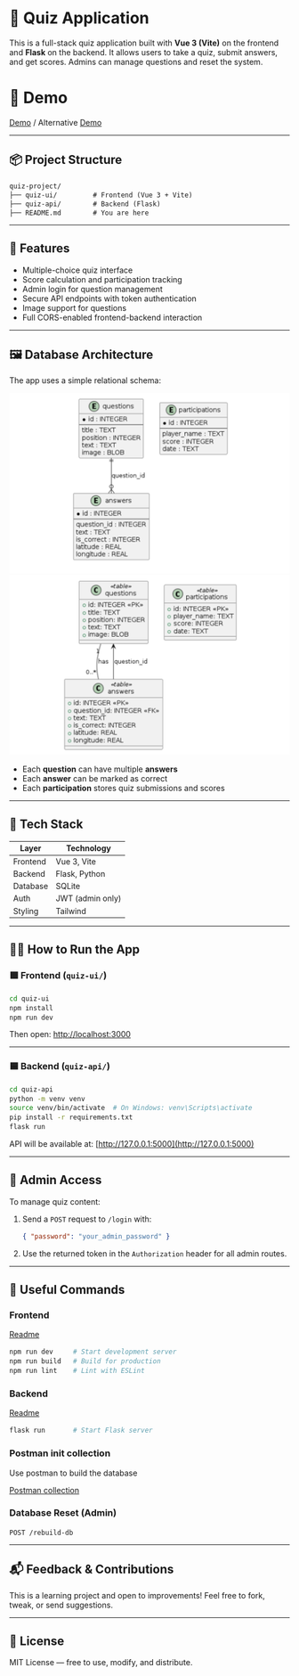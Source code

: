 # 🧠 Quiz Application

This is a full-stack quiz application built with **Vue 3 (Vite)** on the frontend and **Flask** on the backend. It allows users to take a quiz, submit answers, and get scores. Admins can manage questions and reset the system.

# 🎦 Demo

[Demo](https://youtu.be/h35OliZo67k) / Alternative [Demo](demo%20minimized.mp4)

---

## 📦 Project Structure

```
quiz-project/
├── quiz-ui/         # Frontend (Vue 3 + Vite)
├── quiz-api/        # Backend (Flask)
├── README.md        # You are here
```

---

## 🚀 Features

- Multiple-choice quiz interface
- Score calculation and participation tracking
- Admin login for question management
- Secure API endpoints with token authentication
- Image support for questions
- Full CORS-enabled frontend-backend interaction

---

## 🖼️ Database Architecture

The app uses a simple relational schema:

![UML](UML.png)
![UML Entity](UML2.png)

- Each **question** can have multiple **answers**
- Each **answer** can be marked as correct
- Each **participation** stores quiz submissions and scores

---

## 🧩 Tech Stack

| Layer     | Technology        |
|-----------|-------------------|
| Frontend  | Vue 3, Vite       |
| Backend   | Flask, Python     |
| Database  | SQLite            |
| Auth      | JWT (admin only)  |
| Styling   | Tailwind          |

---

## 🧑‍💻 How to Run the App

### 🟩 Frontend (`quiz-ui/`)

```bash
cd quiz-ui
npm install
npm run dev
```

Then open: [http://localhost:3000](http://localhost:3000)

---

### 🟦 Backend (`quiz-api/`)

```bash
cd quiz-api
python -m venv venv
source venv/bin/activate  # On Windows: venv\Scripts\activate
pip install -r requirements.txt
flask run
```

API will be available at: [http://127.0.0.1:5000](http://127.0.0.1:5000)

---

## 🔐 Admin Access

To manage quiz content:

1. Send a `POST` request to `/login` with:
    ```json
    { "password": "your_admin_password" }
    ```

2. Use the returned token in the `Authorization` header for all admin routes.

---

## 📎 Useful Commands

### Frontend
[Readme](quiz-ui/README.md)
```bash
npm run dev     # Start development server
npm run build   # Build for production
npm run lint    # Lint with ESLint
```

### Backend
[Readme](quiz-api/README.md)

```bash
flask run       # Start Flask server
```

### Postman init collection
Use postman to build the database

[Postman collection](<Quiz Init.postman_collection.json>)

### Database Reset (Admin)

```http
POST /rebuild-db
```

---

## 📬 Feedback & Contributions

This is a learning project and open to improvements! Feel free to fork, tweak, or send suggestions.

---

## 📖 License

MIT License — free to use, modify, and distribute.
